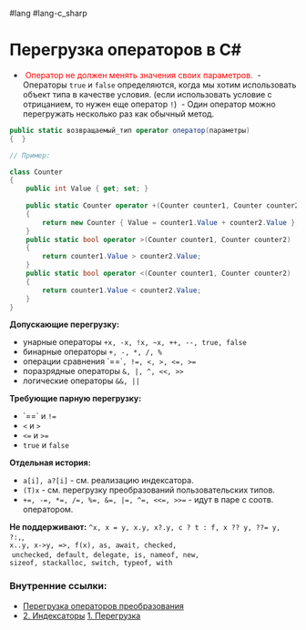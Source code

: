 #lang #lang-c_sharp 

# Перегрузка операторов в C#

- <font color="#ff0000"> Оператор не должен менять значения своих параметров.</font>
 - Операторы `true` и `false` определяются, когда мы хотим использовать объект типа в качестве условия. (если использовать условие с отрицанием, то нужен еще оператор `!`)
 - Один оператор можно перегружать несколько раз как обычный метод.
 
```csharp
public static возвращаемый_тип operator оператор(параметры)
{  }
```

```csharp
// Пример:

class Counter
{
    public int Value { get; set; }
         
    public static Counter operator +(Counter counter1, Counter counter2)
    {
        return new Counter { Value = counter1.Value + counter2.Value };
    }
    public static bool operator >(Counter counter1, Counter counter2)
    {
        return counter1.Value > counter2.Value;
    }
    public static bool operator <(Counter counter1, Counter counter2)
    {
        return counter1.Value < counter2.Value;
    }
}

```


**Допускающие перегрузку:**
- унарные операторы `+x, -x, !x, ~x, ++, --, true, false`
- бинарные операторы `+, -, *, /, %`
- операции сравнения \`\==\``, !=, <, >, <=, >=`
- поразрядные операторы `&, |, ^, <<, >>`
- логические операторы `&&, ||`

**Требующие парную перегрузку:**
- \`\==\` и `!=`
- `<` и `>`
- `<=` и `>=`
- `true` и `false`

**Отдельная история:**
- `a[i], a?[i]` - см. реализацию индексатора.
- `(T)x` - см. перегрузку преобразований пользовательских типов. 
- `+=, -=, *=, /=, %=, &=, |=, ^=, <<=, >>=` - идут в паре с соотв. оператором.

**Не поддерживают:**
`^x, x = y, x.y, x?.y, c ? t : f, x ?? y, ??= y, ?:,`, <br> `x..y, x->y, =>, f(x), as, await, checked,`<br> `unchecked, default, delegate, is, nameof, new,` <br> `sizeof, stackalloc, switch, typeof, with`

### Внутренние ссылки:
- [Перегрузка операторов преобразования](1.%20Languages/C-sharp/0.%20Введение/1.%20Типы%20данных/Преобразования%20типов/Перегрузка%20операторов%20преобразования.md)
- [2. Индексаторы](1.%20Languages/C-sharp/0.%20Введение/2.%20Классовые%20механизмы/2.%20Индексаторы.md)
[1. Перегрузка](1.%20Languages/C-sharp/0.%20Введение/2.%20Классовые%20механизмы/Перегрузки/1.%20Перегрузка.md)

